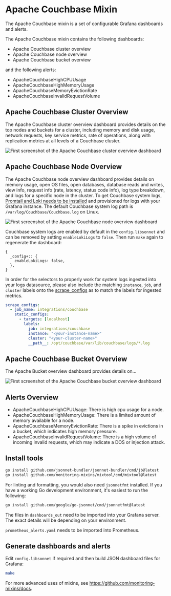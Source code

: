 # Apache Couchbase Mixin

The Apache Couchbase mixin is a set of configurable Grafana dashboards and alerts.

The Apache Couchbase mixin contains the following dashboards:

- Apache Couchbase cluster overview
- Apache Couchbase node overview
- Apache Couchbase bucket overview

and the following alerts:

- ApacheCouchbaseHighCPUUsage
- ApacheCouchbaseHighMemoryUsage
- ApacheCouchbaseMemoryEvictionRate
- ApacheCouchbaseInvalidRequestVolume

## Apache Couchbase Cluster Overview

The Apache Couchbase cluster overview dashboard provides details on the top nodes and buckets for a cluster, including memory and disk usage, network requests, key service metrics, rate of operations, along with replication metrics at all levels of a Couchbase cluster.

![First screenshot of the Apache Couchbase cluster overview dashboard](https://storage.googleapis.com/grafanalabs-integration-assets/apache-Couchbase/screenshots/Couchbase_overview_1.png)

## Apache Couchbase Node Overview

The Apache Couchbase node overview dashboard provides details on memory usage, open OS files, open databases, database reads and writes, view info, request info (rate, latency, status code info), log type breakdown, and logs for a specific node in the cluster. To get Couchbase system logs, [Promtail and Loki needs to be installed](https://grafana.com/docs/loki/latest/installation/) and provisioned for logs with your Grafana instance. The default Couchbase system log path is `/var/log/Couchbase/Couchbase.log` on Linux.

![First screenshot of the Apache Couchbase node overview dashboard](https://storage.googleapis.com/grafanalabs-integration-assets/apache-Couchbase/screenshots/Couchbase_nodes_1.png)

Couchbase system logs are enabled by default in the `config.libsonnet` and can be removed by setting `enableLokiLogs` to `false`. Then run `make` again to regenerate the dashboard:

```
{
  _config+:: {
    enableLokiLogs: false,
  },
}
```

In order for the selectors to properly work for system logs ingested into your logs datasource, please also include the matching `instance`, `job`, and `cluster` labels onto the [scrape_configs](https://grafana.com/docs/loki/latest/clients/promtail/configuration/#scrape_configs) as to match the labels for ingested metrics.

```yaml
scrape_configs:
  - job_name: integrations/couchbase
    static_configs:
      - targets: [localhost]
        labels:
          job: integrations/couchbase
          instance: "<your-instance-name>"
          cluster: "<your-cluster-name>"
          __path__: /opt/couchbase/var/lib/couchbase/logs/*.log
```

## Apache Couchbase Bucket Overview

The Apache Bucket overview dashboard provides details on...

![First screenshot of the Apache Couchbase bucket overview dashboard](https://storage.googleapis.com/grafanalabs-integration-assets/apache-Couchbase/screenshots/Couchbase_overview_1.png)

## Alerts Overview

- ApacheCouchbaseHighCPUUsage: There is high cpu usage for a node.
- ApacheCouchbaseHighMemoryUsage: There is a limited amount of memory available for a node.
- ApacheCouchbaseMemoryEvictionRate: There is a spike in evictions in a bucket, which indicates high memory pressure.
- ApacheCouchbaseInvalidRequestVolume: There is a high volume of incoming invalid requests, which may indicate a DOS or injection attack.

## Install tools

```bash
go install github.com/jsonnet-bundler/jsonnet-bundler/cmd/jb@latest
go install github.com/monitoring-mixins/mixtool/cmd/mixtool@latest
```

For linting and formatting, you would also need `jsonnetfmt` installed. If you
have a working Go development environment, it's easiest to run the following:

```bash
go install github.com/google/go-jsonnet/cmd/jsonnetfmt@latest
```

The files in `dashboards_out` need to be imported
into your Grafana server. The exact details will be depending on your environment.

`prometheus_alerts.yaml` needs to be imported into Prometheus.

## Generate dashboards and alerts

Edit `config.libsonnet` if required and then build JSON dashboard files for Grafana:

```bash
make
```

For more advanced uses of mixins, see
https://github.com/monitoring-mixins/docs.
